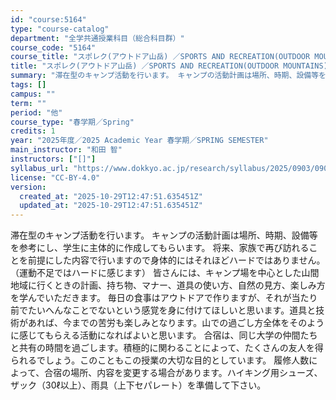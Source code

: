 ```yaml
---
id: "course:5164"
type: "course-catalog"
department: "全学共通授業科目（総合科目群）"
course_code: "5164"
course_title: "スポレク(アウトドア山岳) ／SPORTS AND RECREATION(OUTDOOR MOUNTAINS)"
title: "スポレク(アウトドア山岳) ／SPORTS AND RECREATION(OUTDOOR MOUNTAINS)"
summary: "滞在型のキャンプ活動を行います。 キャンプの活動計画は場所、時期、設備等を参考にし、学生に主体的に作成してもらいます。 将来、家族で再び訪れることを前提にした内容で行いますので身体的にはそれほどハードではありません。（運動不足ではハードに感…"
tags: []
campus: ""
term: ""
period: "他"
course_type: "春学期／Spring"
credits: 1
year: "2025年度／2025 Academic Year 春学期／SPRING SEMESTER"
main_instructor: "和田 智"
instructors: ["[]"]
syllabus_url: "https://www.dokkyo.ac.jp/research/syllabus/2025/0903/0903_05164_ja_JP.html"
license: "CC-BY-4.0"
version:
  created_at: "2025-10-29T12:47:51.635451Z"
  updated_at: "2025-10-29T12:47:51.635451Z"
---
```

滞在型のキャンプ活動を行います。 キャンプの活動計画は場所、時期、設備等を参考にし、学生に主体的に作成してもらいます。 将来、家族で再び訪れることを前提にした内容で行いますので身体的にはそれほどハードではありません。（運動不足ではハードに感じます） 皆さんには、キャンプ場を中心とした山間地域に行くときの計画、持ち物、マナー、道具の使い方、自然の見方、楽しみ方を学んでいただきます。 毎日の食事はアウトドアで作りますが、それが当たり前でたいへんなことでないという感覚を身に付けてほしいと思います。道具と技術があれば、今までの苦労も楽しみとなります。山での過ごし方全体をそのように感じてもらえる活動になればよいと思います。 合宿は、同じ大学の仲間たちと共有の時間を過ごします。積極的に関わることによって、たくさんの友人を得られるでしょう。このこともこの授業の大切な目的としています。 履修人数によって、合宿の場所、内容を変更する場合があります。ハイキング用シューズ、ザック（30ℓ以上）、雨具（上下セパレート）を準備して下さい。

